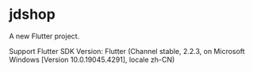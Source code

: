 # jdshop

A new Flutter project.

Support Flutter SDK Version: Flutter (Channel stable, 2.2.3, on Microsoft Windows [Version 10.0.19045.4291], locale zh-CN)






